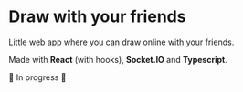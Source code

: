 # Draw with your friends
Little web app where you can draw online with your friends.

Made with **React** (with hooks), **Socket.IO** and **Typescript**.

🚧 In progress 🚧

<!-- ## Project setup -->